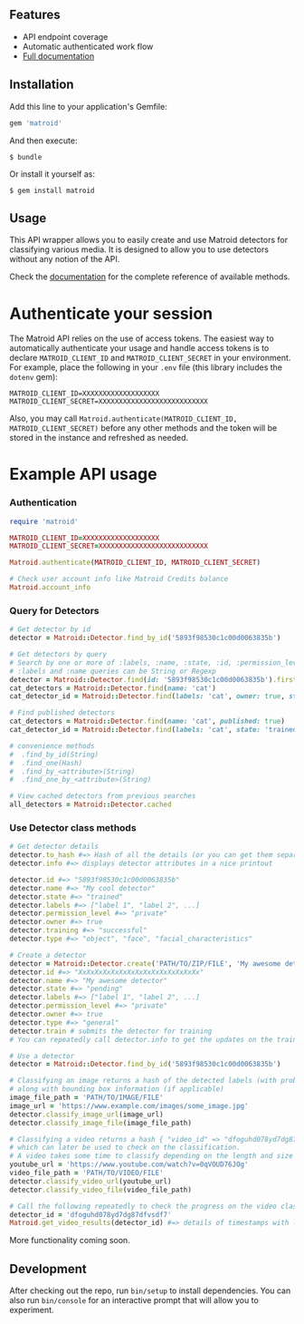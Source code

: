 ## Features
* API endpoint coverage
* Automatic authenticated work flow
* [Full documentation](http://www.rubydoc.info/github/matroid/matroid-ruby)

## Installation

Add this line to your application's Gemfile:

```ruby
gem 'matroid'
```

And then execute:

    $ bundle

Or install it yourself as:

    $ gem install matroid

## Usage
This API wrapper allows you to easily create and use Matroid detectors for classifying various media.
It is designed to allow you to use detectors without any notion of the API.

Check the [documentation](http://www.rubydoc.info/github/matroid/matroid-ruby) for the complete reference of available methods.

# Authenticate your session
The Matroid API relies on the use of access tokens.
The easiest way to automatically authenticate your usage and handle access tokens
is to declare `MATROID_CLIENT_ID` and `MATROID_CLIENT_SECRET` in your environment.
For example, place the following in your `.env` file (this library includes the `dotenv` gem):
```
MATROID_CLIENT_ID=XXXXXXXXXXXXXXXXXXX
MATROID_CLIENT_SECRET=XXXXXXXXXXXXXXXXXXXXXXXXXXX
```
Also, you may call `Matroid.authenticate(MATROID_CLIENT_ID, MATROID_CLIENT_SECRET)` before
any other methods and the token will be stored in the instance and refreshed as needed.

# Example API usage
### Authentication
```ruby
require 'matroid'

MATROID_CLIENT_ID=XXXXXXXXXXXXXXXXXXX
MATROID_CLIENT_SECRET=XXXXXXXXXXXXXXXXXXXXXXXXXXX

Matroid.authenticate(MATROID_CLIENT_ID, MATROID_CLIENT_SECRET)

# Check user account info like Matroid Credits balance
Matroid.account_info
```

### Query for Detectors
```ruby
# Get detector by id
detector = Matroid::Detector.find_by_id('5893f98530c1c00d0063835b')

# Get detectors by query
# Search by one or more of :labels, :name, :state, :id, :permission_level, :owner, :detector_type
# :labels and :name queries can be String or Regexp
detector = Matroid::Detector.find(id: '5893f98530c1c00d0063835b').first
cat_detectors = Matroid::Detector.find(name: 'cat')
cat_detector_id = Matroid::Detector.find(labels: 'cat', owner: true, state: 'trained').first.id

# Find published detectors
cat_detectors = Matroid::Detector.find(name: 'cat', published: true)
cat_detector_id = Matroid::Detector.find(labels: 'cat', state: 'trained', published: true).first.id

# convenience methods
#  .find_by_id(String)
#  .find_one(Hash)
#  .find_by_<attribute>(String)
#  .find_one_by_<attribute>(String)

# View cached detectors from previous searches
all_detectors = Matroid::Detector.cached
```

### Use Detector class methods
```ruby
# Get detector details
detector.to_hash #=> Hash of all the details (or you can get them separately as below)
detector.info #=> displays detector attributes in a nice printout

detector.id #=> "5893f98530c1c00d0063835b"
detector.name #=> "My cool detector"
detector.state #=> "trained"
detector.labels #=> ["label 1", "label 2", ...]
detector.permission_level #=> "private"
detector.owner #=> true
detector.training #=> "successful"
detector.type #=> "object", "face", "facial_characteristics"

# Create a detector
detector = Matroid::Detector.create('PATH/TO/ZIP/FILE', 'My awesome detector', 'general') # uploads labels and images
detector.id #=> "XxXxXxXxXxXxXxXxXxXxXxXxXxXxXx"
detector.name #=> "My awesome detector"
detector.state #=> "pending"
detector.labels #=> ["label 1", "label 2", ...]
detector.permission_level #=> "private"
detector.owner #=> true
detector.type #=> "general"
detector.train # submits the detector for training
# You can repeatedly call detector.info to get the updates on the training

# Use a detector
detector = Matroid::Detector.find_by_id('5893f98530c1c00d0063835b')

# Classifying an image returns a hash of the detected labels (with probabilities)
# along with bounding box information (if applicable)
image_file_path = 'PATH/TO/IMAGE/FILE'
image_url = 'https://www.example.com/images/some_image.jpg'
detector.classify_image_url(image_url)
detector.classify_image_file(image_file_path)

# Classifying a video returns a hash { "video_id" => "dfoguhd078yd7dg87dfvsdf7" }
# which can later be used to check on the classification.
# A video takes some time to classify depending on the length and size of the video uploaded.
youtube_url = 'https://www.youtube.com/watch?v=0qVOUD76JOg'
video_file_path = 'PATH/TO/VIDEO/FILE'
detector.classify_video_url(youtube_url)
detector.classify_video_file(video_file_path)

# Call the following repeatedly to check the progress on the video classification results
detector_id = 'dfoguhd078yd7dg87dfvsdf7'
Matroid.get_video_results(detector_id) #=> details of timestamps with labels, etc.

```

More functionality coming soon.

## Development

After checking out the repo, run `bin/setup` to install dependencies. You can also run `bin/console` for an interactive prompt that will allow you to experiment.
